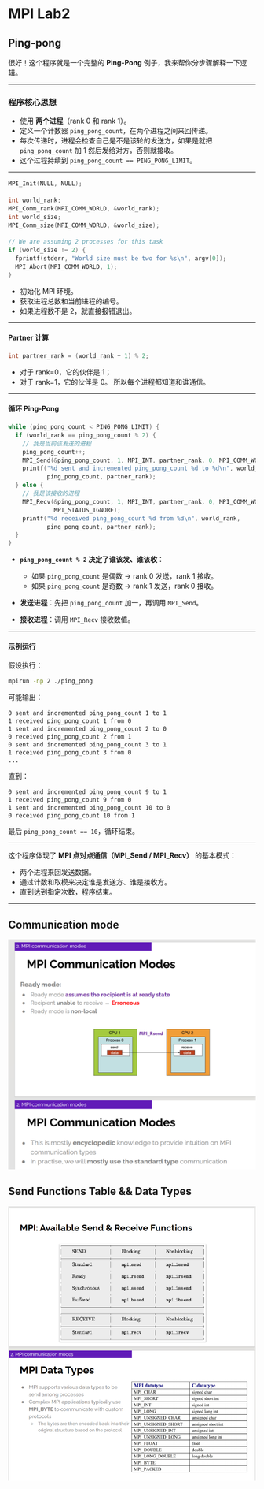 # MPI Lab2


## Ping-pong

很好！这个程序就是一个完整的 **Ping-Pong** 例子，我来帮你分步骤解释一下逻辑。

---

### 程序核心思想

* 使用 **两个进程**（rank 0 和 rank 1）。
* 定义一个计数器 `ping_pong_count`，在两个进程之间来回传递。
* 每次传递时，进程会检查自己是不是该轮的发送方，如果是就把 `ping_pong_count` 加 1 然后发给对方，否则就接收。
* 这个过程持续到 `ping_pong_count == PING_PONG_LIMIT`。

---



```c
MPI_Init(NULL, NULL);

int world_rank;
MPI_Comm_rank(MPI_COMM_WORLD, &world_rank);
int world_size;
MPI_Comm_size(MPI_COMM_WORLD, &world_size);

// We are assuming 2 processes for this task
if (world_size != 2) {
  fprintf(stderr, "World size must be two for %s\n", argv[0]);
  MPI_Abort(MPI_COMM_WORLD, 1);
}
```

* 初始化 MPI 环境。
* 获取进程总数和当前进程的编号。
* 如果进程数不是 2，就直接报错退出。

---

#### Partner 计算

```c
int partner_rank = (world_rank + 1) % 2;
```

* 对于 rank=0，它的伙伴是 1；
* 对于 rank=1，它的伙伴是 0。
  所以每个进程都知道和谁通信。

---

#### 循环 Ping-Pong

```c
while (ping_pong_count < PING_PONG_LIMIT) {
  if (world_rank == ping_pong_count % 2) {
    // 我是当前该发送的进程
    ping_pong_count++;
    MPI_Send(&ping_pong_count, 1, MPI_INT, partner_rank, 0, MPI_COMM_WORLD);
    printf("%d sent and incremented ping_pong_count %d to %d\n", world_rank,
           ping_pong_count, partner_rank);
  } else {
    // 我是该接收的进程
    MPI_Recv(&ping_pong_count, 1, MPI_INT, partner_rank, 0, MPI_COMM_WORLD,
             MPI_STATUS_IGNORE);
    printf("%d received ping_pong_count %d from %d\n", world_rank,
           ping_pong_count, partner_rank);
  }
}
```

* **`ping_pong_count % 2` 决定了谁该发、谁该收**：

  * 如果 `ping_pong_count` 是偶数 → rank 0 发送，rank 1 接收。
  * 如果 `ping_pong_count` 是奇数 → rank 1 发送，rank 0 接收。

* **发送进程**：先把 `ping_pong_count` 加一，再调用 `MPI_Send`。

* **接收进程**：调用 `MPI_Recv` 接收数值。

---

#### 示例运行

假设执行：

```bash
mpirun -np 2 ./ping_pong
```

可能输出：

```
0 sent and incremented ping_pong_count 1 to 1
1 received ping_pong_count 1 from 0
1 sent and incremented ping_pong_count 2 to 0
0 received ping_pong_count 2 from 1
0 sent and incremented ping_pong_count 3 to 1
1 received ping_pong_count 3 from 0
...
```

直到：

```
0 sent and incremented ping_pong_count 9 to 1
1 received ping_pong_count 9 from 0
1 sent and incremented ping_pong_count 10 to 0
0 received ping_pong_count 10 from 1
```

最后 `ping_pong_count == 10`，循环结束。

---

这个程序体现了 **MPI 点对点通信（MPI\_Send / MPI\_Recv）** 的基本模式：

* 两个进程来回发送数据。
* 通过计数和取模来决定谁是发送方、谁是接收方。
* 直到达到指定次数，程序结束。

---

## Communication mode

![alt text](Communication_mode.png)


## Send Functions Table && Data Types

![alt text](FT.png)

